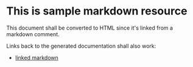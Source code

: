 # This is sample markdown resource

This document shall be converted to HTML since it's linked from a markdown comment.

Links back to the generated documentation shall also work:

* [linked markdown](../zs/comments/markdown_doc/linked_markdown.zs)
